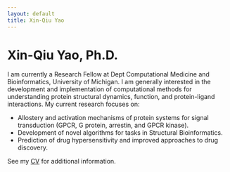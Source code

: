 ```yaml
---
layout: default
title: Xin-Qiu Yao
---
```


# Xin-Qiu Yao, Ph.D.

I am currently a Research Fellow at Dept Computational Medicine and Bioinformatics, University of Michigan. I am generally interested in the development and implementation of computational methods for understanding protein structural dynamics, function, and protein-ligand interactions. My current research focuses on:

* Allostery and activation mechanisms of protein systems for signal transduction (GPCR, G protein, arrestin, and GPCR kinase).
* Development of novel algorithms for tasks in Structural Bioinformatics.
* Prediction of drug hypersensitivity and improved approaches to drug discovery. 

See my [CV](/cv) for additional information.

